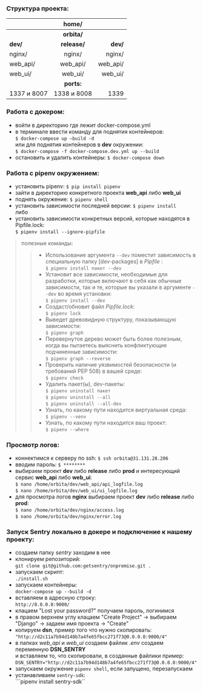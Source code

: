 ### Структура проекта:
|           | **home/**  |            |
|:--------- |:----------:|-----------:|
|           |**orbita/** |            |
|**dev/**   |**release/**|**dev/**    |
|nginx/     |nginx/      |nginx/      |
|web_api/   |web_api/    |web_api/    |
|web_ui/    |web_ui/     |web_ui/     |
|           |**ports:**  |            |
|1337 и 8007|1338 и 8008 |1339        |

### Работа с докером:
- войти в директорию где лежит docker-compose.yml
- в терминале ввести команду для поднятия контейнеров:  
```$ docker-compose up —build -d```  
или для поднятия контейнеров в **dev** окружении:  
```$ docker-compose -f docker-compose.dev.yml up --build```
- остановить и удалить контейнеры:
```$ docker-compose down```

### Работа с pipenv окружением:
- установить pipenv:
```$ pip install pipenv```
- зайти в директорию конкретного проекта **web_api** либо **web_ui**
- поднять окружение:
```$ pipenv shell```
- установить зависимости последней версии:
```$ pipenv install```  
либо  
- установить зависимости конкретных версий, которые находятся в Pipfile.lock:  
```$ pipenv install --ignore-pipfile```  

>полезные команды:
>>- Использование аргумента `--dev` поместит зависимость в специальную папку [dev-packages] в _Pipfile_ :  
>>```$ pipenv install пакет --dev```  
>>- Установит все зависимости, необходимые для разработки, которые включают в себя как обычные зависимости, так и те, которые вы указали в аргументе `--dev` во время установки:  
>>```$ pipenv install --dev```  
>>-  Создаст/обновит файл _Pipfile.lock_:  
>>```$ pipenv lock```  
>>-  Выведет древовидную структуру, показывающую зависимости:  
>>```$ pipenv graph```  
>>- Перевернутое дерево может быть более полезным, когда вы пытаетесь выяснить конфликтующие подчиненные зависимости:  
>>```$ pipenv graph --reverse```  
>>- Проверить наличие уязвимостей безопасности (и требований PEP 508) в вашей среде:  
>>```$ pipenv check```  
>>- Удалить пакет(ы), dev-пакеты:  
>>```$ pipenv uninstall пакет```  
>>```$ pipenv uninstall --all```  
>>```$ pipenv uninstall --all-dev```  
>>- Узнать, по какому пути находится виртуальная среда:  
>>```$ pipenv --venv```  
>>- Узнать, по какому пути находится ваш проект:  
>>```$ pipenv --where```

### Просмотр логов:
- коннектимся к серверу по ssh:
```$ ssh orbita@31.131.28.206```
- вводим пароль:
```$ ********```
- выбираем проект **dev** либо **release** либо **prod** и интересующий сервис **web_api** либо **web_ui**:  
```$ nano /home/orbita/dev/web_api/api_logfile.log```  
```$ nano /home/orbita/dev/web_ui/ui_logfile.log```
- для просмотра логов **nginx** выбираем проект **dev** либо **release** либо **prod**:  
```$ nano /home/orbita/dev/nginx/access.log```  
```$ nano /home/orbita/dev/nginx/error.log```

### Запуск Sentry локально в докере и подключение к нашему проекту:
- создаем папку _sentry_ заходим в нее  
- клонируем репозиторий:  
```git clone git@github.com:getsentry/onpremise.git .```  
- запускаем скрипт:  
```./install.sh```  
- запускаем контейнеры:  
```docker-compose up --build -d```  
- вставляем в адресную строку:  
```http://0.0.0.0:9000/```  
- клацаем "Lost your password?" получаем пароль, логинимся  
- в правом верхнем углу клацаем "Create Project" -> выбираем "Django" -> задаем имя проекта -> "Create"  
- копируем **dsn**, пример того что нужно скопировать:  
```"http://d2c11a7b94d148b7a4fe65fbcc271f73@0.0.0.0:9000/4"```  
- в папках _web_api_ и _web_ui_ создаем файлик _.env_ создаем переменную **DSN_SENTRY**  
и вставляем то, что скопировали, в созданные файлики пример:  
```DSN_SENTRY="http://d2c11a7b94d148b7a4fe65fbcc271f73@0.0.0.0:9000/4"```  
- запускаем окружение `pipenv shell`, если запущено, перезапускаем  
- устанавливаем `sentry-sdk`:  
```pipenv install sentry-sdk``  
